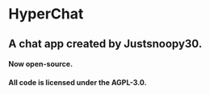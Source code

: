 # HyperChat
## A chat app created by Justsnoopy30. 
#### Now open-source. 
#### All code is licensed under the AGPL-3.0.
